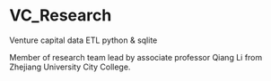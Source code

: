 # VC_Research
Venture capital data ETL  python &amp; sqlite

Member of research team lead by associate professor Qiang Li from Zhejiang University City College. 
